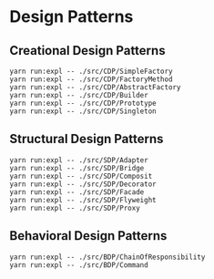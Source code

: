 # Design Patterns

## Creational Design Patterns

```
yarn run:expl -- ./src/CDP/SimpleFactory
yarn run:expl -- ./src/CDP/FactoryMethod
yarn run:expl -- ./src/CDP/AbstractFactory
yarn run:expl -- ./src/CDP/Builder
yarn run:expl -- ./src/CDP/Prototype
yarn run:expl -- ./src/CDP/Singleton
```

## Structural Design Patterns

```
yarn run:expl -- ./src/SDP/Adapter
yarn run:expl -- ./src/SDP/Bridge
yarn run:expl -- ./src/SDP/Composit
yarn run:expl -- ./src/SDP/Decorator
yarn run:expl -- ./src/SDP/Facade
yarn run:expl -- ./src/SDP/Flyweight
yarn run:expl -- ./src/SDP/Proxy
```

## Behavioral Design Patterns

```
yarn run:expl -- ./src/BDP/ChainOfResponsibility
yarn run:expl -- ./src/BDP/Command
```
